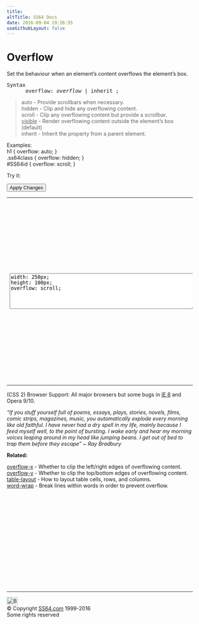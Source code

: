 ```yaml
---
title:
altTitle: SS64 Docs
date: 2016-09-04 19:26:55
useGithubLayout: false
---
```

<!-- #BeginLibraryItem "/Library/head_css.lbi" --><!-- #EndLibraryItem --><h1>Overflow</h1>
<p>Set the behaviour when an element’s content overflows the element’s     box.</p>
<pre>Syntax
      overflow: <i>overflow</i> | inherit ;</pre>
<blockquote>
<p><span class="code">auto</span> - Provide scrollbars when necessary.<br>
<span class="code">hidden</span> - Clip and  hide any overflowing content.<br>
<span class="code">scroll</span>  - Clip any overflowing content but provide a scrollbar.<br>
<span class="code"><u>visible</u></span> -  Render overflowing content outside the element’s box (default)<br>
<span class="code">inherit</span> - Inherit the property from a parent element.</p>
</blockquote>
<p>Examples:<br>
  <span class="code">h1 { overflow: auto; }<br>
    .ss64class { overflow: hidden; }</span><br>
    <span class="code">#SS64id { overflow: scroll;  }</span>    <br>
</p>
<p>Try it:</p><input type="button" onclick="ApplyStyle()" value="Apply Changes">
<table>
  <tbody><tr>
    <td><textarea name="tryit" id="trycode" cols="60" rows="6" onfocus="this.style.background='#fff';" onblur="this.style.background='#eee';" tabindex="1">width: 250px;
height: 100px;
overflow: scroll;
</textarea></td>
    <td><div id="tryresult">This sample text is too long to fit in a text box if it's  constrained to just 250px wide by 100px tall. The CSS Overflow setting will determine how the text will display. Either overflowing the box or by providing extra scrollbars.</div></td>
  </tr>
</tbody></table>
<p> (CSS 2) Browser Support:  All major browsers but some bugs in <a href="http://edskes.net/ie/ie8overflowandexpandingboxbugs.htm">IE 8</a> and Opera 9/10.</p>
<p class="quote"><i>“If you stuff yourself full of poems, essays, plays, stories, novels, films, comic strips, magazines, music, you automatically explode every morning like old faithful. I have never had a dry spell in my life, mainly because I feed myself well, to the point of bursting. I wake early and hear my morning voices leaping around in my head like jumping beans. I get out of bed to trap them before they escape” ~ Ray Bradbury</i></p><p><b>Related:</b></p>
<p><a href="overflow-x.html">overflow-x</a> - Whether to clip the left/right edges of overflowing content.<br>
<a href="overflow-y.html">overflow-y</a> - Whether to clip the top/bottom edges of overflowing content.<br>
<a href="table-layout.html">table-layout</a> - How to layout table cells, rows, and columns.<br>
<a href="overflow-wrap.html">word-wrap</a> - Break lines within words in order to prevent overflow.</p><!-- #BeginLibraryItem "/Library/foot_css.lbi" --><p>
<!-- CSS -->
<ins class="adsbygoogle" style="display:inline-block;width:300px;height:250px" data-ad-client="ca-pub-6140977852749469" data-ad-slot="2739097502"></ins>
<script>
(adsbygoogle = window.adsbygoogle || []).push({});
</script></p>
<hr>
<div id="bl" class="footer"><a href="overflow.html#"><img src="../images/top.png" width="30" height="22" alt="Back to the Top"></a></div>
<div id="br" class="footer, tagline">© Copyright <a href="../index.html">SS64.com</a> 1999-2016<br>
Some rights reserved</div><!-- #EndLibraryItem -->

